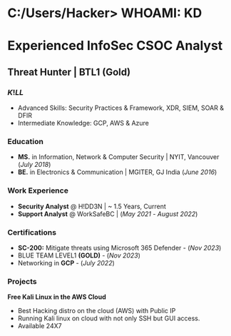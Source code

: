 # C:/Users/Hacker> WHOAMI: KD
# Experienced InfoSec CSOC Analyst
## Threat Hunter | BTL1 (Gold)

### $K!LL$
- Advanced Skills: Security Practices & Framework, XDR, SIEM, SOAR & DFIR
- Intermediate Knowledge: GCP, AWS & Azure

### Education
- **MS.** in Information, Network & Computer Security | NYIT, Vancouver (_July 2018_)
- **BE.** in Electronics & Communication | MGITER, GJ India (_June 2016_)

### Work Experience
- **Security Analyst** @ H!DD3N | ~ 1.5 Years, Current
- **Support Analyst** @ WorkSafeBC | (_May 2021_ - _August 2022_)

### Certifications
- **SC-200:** Mitigate threats using Microsoft 365 Defender - (_Nov 2023_)
- BLUE TEAM LEVEL1 **(GOLD)** - (_Nov 2023_)
- Networking in **GCP** - (_July 2022_)

### Projects
**Free Kali Linux in the AWS Cloud**
 - Best Hacking distro on the cloud (AWS) with Public IP
 - Running Kali linux on cloud with not only SSH but GUI access.
 - Available 24X7
